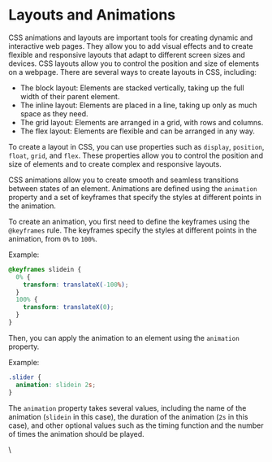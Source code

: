 # Layouts and Animations

CSS animations and layouts are important tools for creating dynamic and interactive web pages. They allow you to add visual effects and to create flexible and responsive layouts that adapt to different screen sizes and devices. CSS layouts allow you to control the position and size of elements on a webpage. There are several ways to create layouts in CSS, including:

* The block layout: Elements are stacked vertically, taking up the full width of their parent element.
* The inline layout: Elements are placed in a line, taking up only as much space as they need.
* The grid layout: Elements are arranged in a grid, with rows and columns.
* The flex layout: Elements are flexible and can be arranged in any way.

To create a layout in CSS, you can use properties such as `display`, `position`, `float`, `grid`, and `flex`. These properties allow you to control the position and size of elements and to create complex and responsive layouts.



CSS animations allow you to create smooth and seamless transitions between states of an element. Animations are defined using the `animation` property and a set of keyframes that specify the styles at different points in the animation.

To create an animation, you first need to define the keyframes using the `@keyframes` rule. The keyframes specify the styles at different points in the animation, from `0%` to `100%`.

Example:

```css
@keyframes slidein {
  0% {
    transform: translateX(-100%);
  }
  100% {
    transform: translateX(0);
  }
}
```

Then, you can apply the animation to an element using the `animation` property.

Example:

```css
.slider {
  animation: slidein 2s;
}
```

The `animation` property takes several values, including the name of the animation (`slidein` in this case), the duration of the animation (`2s` in this case), and other optional values such as the timing function and the number of times the animation should be played.

\
